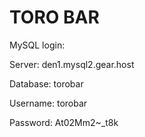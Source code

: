# TORO BAR

MySQL login: 

Server: den1.mysql2.gear.host

Database: torobar

Username: torobar

Password: At02Mm2~_t8k
